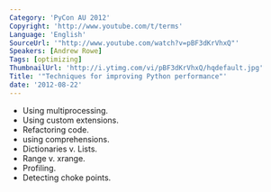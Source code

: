 ```yaml
---
Category: 'PyCon AU 2012'
Copyright: 'http://www.youtube.com/t/terms'
Language: 'English'
SourceUrl: '"http://www.youtube.com/watch?v=pBF3dKrVhxQ"'
Speakers: [Andrew Rowe]
Tags: [optimizing]
ThumbnailUrl: 'http://i.ytimg.com/vi/pBF3dKrVhxQ/hqdefault.jpg'
Title: '"Techniques for improving Python performance"'
date: '2012-08-22'
---
```

  * Using multiprocessing.
  * Using custom extensions.
  * Refactoring code.
  * using comprehensions.
  * Dictionaries v. Lists.
  * Range v. xrange.
  * Profiling.
  * Detecting choke points.

